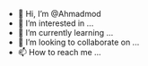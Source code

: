 - 👋 Hi, I’m @Ahmadmod
- 👀 I’m interested in ...
- 🌱 I’m currently learning ...
- 💞️ I’m looking to collaborate on ...
- 📫 How to reach me ...

<!---
Ahmadmod/Ahmadmod is a ✨ special ✨ repository because its `README.md` (this file) appears on your GitHub profile.
You can click the Preview link to take a look at your changes.
--->
